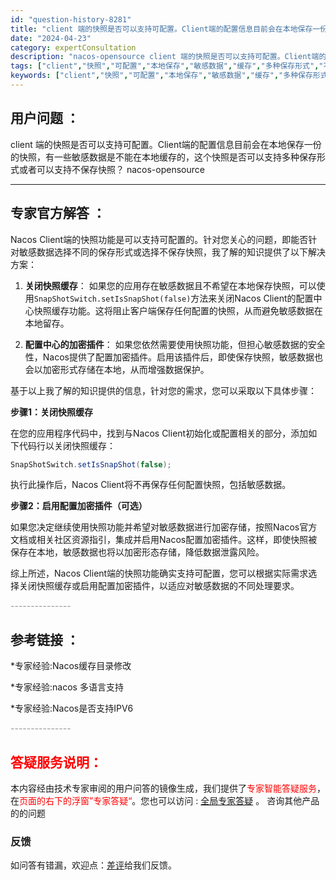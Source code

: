 ```yaml
---
id: "question-history-8281"
title: "client 端的快照是否可以支持可配置。Client端的配置信息目前会在本地保存一份的快照，有一些敏感数据是不能在本地缓存的，这个快照是否可以支持多种保存形式或者可以支持不保存快照？ nacos-opensource"
date: "2024-04-23"
category: expertConsultation
description: "nacos-opensource client 端的快照是否可以支持可配置。Client端的配置信息目前会在本地保存一份的快照，有一些敏感数据是不能在本地缓存的，这个快照是否可以支持多种保存形式或者可以支持不保存快照？"
tags: ["client","快照","可配置","本地保存","敏感数据","缓存","多种保存形式","不保存快照"]
keywords: ["client","快照","可配置","本地保存","敏感数据","缓存","多种保存形式","不保存快照"]
---
```


## 用户问题 ： 
 client 端的快照是否可以支持可配置。Client端的配置信息目前会在本地保存一份的快照，有一些敏感数据是不能在本地缓存的，这个快照是否可以支持多种保存形式或者可以支持不保存快照？ nacos-opensource 

---------------
## 专家官方解答 ：

Nacos Client端的快照功能是可以支持可配置的。针对您关心的问题，即能否针对敏感数据选择不同的保存形式或选择不保存快照，我了解的知识提供了以下解决方案：

1. **关闭快照缓存**：
   如果您的应用存在敏感数据且不希望在本地保存快照，可以使用`SnapShotSwitch.setIsSnapShot(false)`方法来关闭Nacos Client的配置中心快照缓存功能。这将阻止客户端保存任何配置的快照，从而避免敏感数据在本地留存。

2. **配置中心的加密插件**：
   如果您依然需要使用快照功能，但担心敏感数据的安全性，Nacos提供了配置加密插件。启用该插件后，即使保存快照，敏感数据也会以加密形式存储在本地，从而增强数据保护。

基于以上我了解的知识提供的信息，针对您的需求，您可以采取以下具体步骤：

**步骤1：关闭快照缓存**

在您的应用程序代码中，找到与Nacos Client初始化或配置相关的部分，添加如下代码行以关闭快照缓存：

```java
SnapShotSwitch.setIsSnapShot(false);
```

执行此操作后，Nacos Client将不再保存任何配置快照，包括敏感数据。

**步骤2：启用配置加密插件（可选）**

如果您决定继续使用快照功能并希望对敏感数据进行加密存储，按照Nacos官方文档或相关社区资源指引，集成并启用Nacos配置加密插件。这样，即使快照被保存在本地，敏感数据也将以加密形态存储，降低数据泄露风险。

综上所述，Nacos Client端的快照功能确实支持可配置，您可以根据实际需求选择关闭快照缓存或启用配置加密插件，以适应对敏感数据的不同处理要求。


<font color="#949494">---------------</font> 


## 参考链接 ：

*专家经验:Nacos缓存目录修改 
 
 *专家经验:nacos 多语言支持 
 
 *专家经验:Nacos是否支持IPV6 


 <font color="#949494">---------------</font> 
 


## <font color="#FF0000">答疑服务说明：</font> 

本内容经由技术专家审阅的用户问答的镜像生成，我们提供了<font color="#FF0000">专家智能答疑服务</font>，在<font color="#FF0000">页面的右下的浮窗”专家答疑“</font>。您也可以访问 : [全局专家答疑](https://opensource.alibaba.com/chatBot) 。 咨询其他产品的的问题

### 反馈
如问答有错漏，欢迎点：[差评](https://ai.nacos.io/user/feedbackByEnhancerGradePOJOID?enhancerGradePOJOId=11590)给我们反馈。
